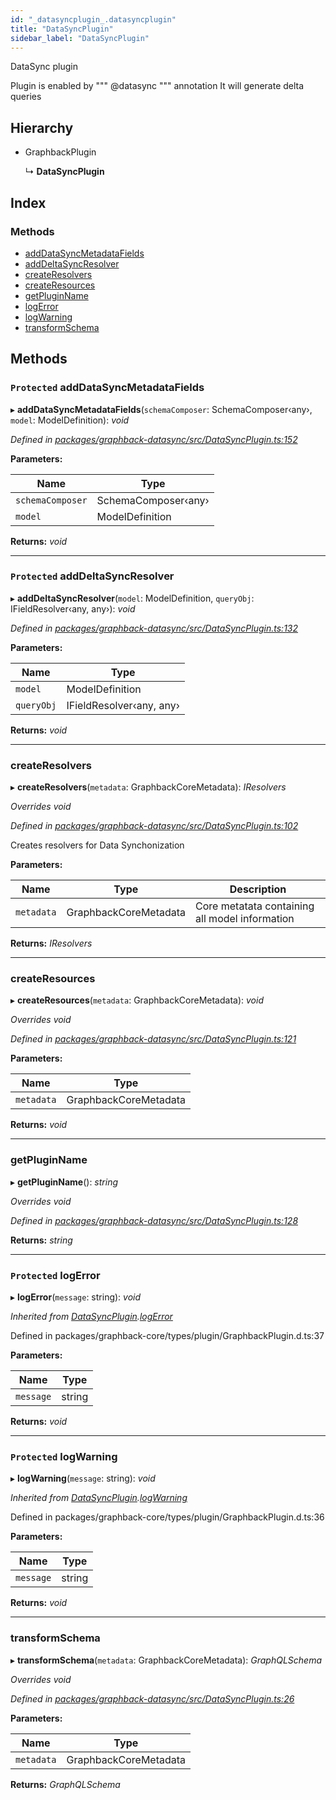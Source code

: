 ```yaml
---
id: "_datasyncplugin_.datasyncplugin"
title: "DataSyncPlugin"
sidebar_label: "DataSyncPlugin"
---
```


DataSync plugin

Plugin is enabled by """ @datasync """ annotation
It will generate delta queries

## Hierarchy

* GraphbackPlugin

  ↳ **DataSyncPlugin**

## Index

### Methods

* [addDataSyncMetadataFields](_datasyncplugin_.datasyncplugin.md#protected-adddatasyncmetadatafields)
* [addDeltaSyncResolver](_datasyncplugin_.datasyncplugin.md#protected-adddeltasyncresolver)
* [createResolvers](_datasyncplugin_.datasyncplugin.md#createresolvers)
* [createResources](_datasyncplugin_.datasyncplugin.md#createresources)
* [getPluginName](_datasyncplugin_.datasyncplugin.md#getpluginname)
* [logError](_datasyncplugin_.datasyncplugin.md#protected-logerror)
* [logWarning](_datasyncplugin_.datasyncplugin.md#protected-logwarning)
* [transformSchema](_datasyncplugin_.datasyncplugin.md#transformschema)

## Methods

### `Protected` addDataSyncMetadataFields

▸ **addDataSyncMetadataFields**(`schemaComposer`: SchemaComposer‹any›, `model`: ModelDefinition): *void*

*Defined in [packages/graphback-datasync/src/DataSyncPlugin.ts:152](https://github.com/aerogear/graphback/blob/b39280e7/packages/graphback-datasync/src/DataSyncPlugin.ts#L152)*

**Parameters:**

Name | Type |
------ | ------ |
`schemaComposer` | SchemaComposer‹any› |
`model` | ModelDefinition |

**Returns:** *void*

___

### `Protected` addDeltaSyncResolver

▸ **addDeltaSyncResolver**(`model`: ModelDefinition, `queryObj`: IFieldResolver‹any, any›): *void*

*Defined in [packages/graphback-datasync/src/DataSyncPlugin.ts:132](https://github.com/aerogear/graphback/blob/b39280e7/packages/graphback-datasync/src/DataSyncPlugin.ts#L132)*

**Parameters:**

Name | Type |
------ | ------ |
`model` | ModelDefinition |
`queryObj` | IFieldResolver‹any, any› |

**Returns:** *void*

___

###  createResolvers

▸ **createResolvers**(`metadata`: GraphbackCoreMetadata): *IResolvers*

*Overrides void*

*Defined in [packages/graphback-datasync/src/DataSyncPlugin.ts:102](https://github.com/aerogear/graphback/blob/b39280e7/packages/graphback-datasync/src/DataSyncPlugin.ts#L102)*

Creates resolvers for Data Synchonization

**Parameters:**

Name | Type | Description |
------ | ------ | ------ |
`metadata` | GraphbackCoreMetadata | Core metatata containing all model information  |

**Returns:** *IResolvers*

___

###  createResources

▸ **createResources**(`metadata`: GraphbackCoreMetadata): *void*

*Overrides void*

*Defined in [packages/graphback-datasync/src/DataSyncPlugin.ts:121](https://github.com/aerogear/graphback/blob/b39280e7/packages/graphback-datasync/src/DataSyncPlugin.ts#L121)*

**Parameters:**

Name | Type |
------ | ------ |
`metadata` | GraphbackCoreMetadata |

**Returns:** *void*

___

###  getPluginName

▸ **getPluginName**(): *string*

*Overrides void*

*Defined in [packages/graphback-datasync/src/DataSyncPlugin.ts:128](https://github.com/aerogear/graphback/blob/b39280e7/packages/graphback-datasync/src/DataSyncPlugin.ts#L128)*

**Returns:** *string*

___

### `Protected` logError

▸ **logError**(`message`: string): *void*

*Inherited from [DataSyncPlugin](_datasyncplugin_.datasyncplugin.md).[logError](_datasyncplugin_.datasyncplugin.md#protected-logerror)*

Defined in packages/graphback-core/types/plugin/GraphbackPlugin.d.ts:37

**Parameters:**

Name | Type |
------ | ------ |
`message` | string |

**Returns:** *void*

___

### `Protected` logWarning

▸ **logWarning**(`message`: string): *void*

*Inherited from [DataSyncPlugin](_datasyncplugin_.datasyncplugin.md).[logWarning](_datasyncplugin_.datasyncplugin.md#protected-logwarning)*

Defined in packages/graphback-core/types/plugin/GraphbackPlugin.d.ts:36

**Parameters:**

Name | Type |
------ | ------ |
`message` | string |

**Returns:** *void*

___

###  transformSchema

▸ **transformSchema**(`metadata`: GraphbackCoreMetadata): *GraphQLSchema*

*Overrides void*

*Defined in [packages/graphback-datasync/src/DataSyncPlugin.ts:26](https://github.com/aerogear/graphback/blob/b39280e7/packages/graphback-datasync/src/DataSyncPlugin.ts#L26)*

**Parameters:**

Name | Type |
------ | ------ |
`metadata` | GraphbackCoreMetadata |

**Returns:** *GraphQLSchema*

